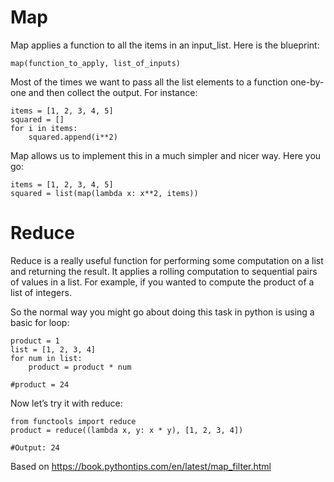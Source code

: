 # Map

Map applies a function to all the items in an input_list. Here is the blueprint:

```
map(function_to_apply, list_of_inputs)
```
Most of the times we want to pass all the list elements to a function one-by-one and then collect the output. For instance:

```
items = [1, 2, 3, 4, 5]
squared = []
for i in items:
    squared.append(i**2)

```

Map allows us to implement this in a much simpler and nicer way. Here you go:
```
items = [1, 2, 3, 4, 5]
squared = list(map(lambda x: x**2, items))
```

# Reduce

Reduce is a really useful function for performing some computation on a list and returning the result. It applies a rolling computation to sequential pairs of values in a list. For example, if you wanted to compute the product of a list of integers.

So the normal way you might go about doing this task in python is using a basic for loop:
```
product = 1
list = [1, 2, 3, 4]
for num in list:
    product = product * num

#product = 24
```
Now let’s try it with reduce:
```
from functools import reduce
product = reduce((lambda x, y: x * y), [1, 2, 3, 4])

#Output: 24
```


Based on https://book.pythontips.com/en/latest/map_filter.html


